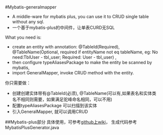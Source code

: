 #Mybatis-generalmapper
* A middle-ware for mybatis plus, you can use it to CRUD single table without any sql.
* 一个基于mybatis-plus的中间件，让单表CURD无SQL

What you need is: 
* create an entity with annotation: @TableId(Required), @TableName(Optional, required if entityName not eq tableName, eg: No need:TblUser - tbl\_user; Required: User - tbl\_user) ,
* then configure typeAliasesPackage to make the entity be scanned by mybatis,
* import GeneralMapper, invoke CRUD method with the entity.

你只需要做：
* 创建创建实体带有@TableId(必须), @TableName(可以有,如果表名和实体类名不相同则需要，如果满足驼峰命名相同，可以不用)
* 配置typeAliasesPackage 可以扫描到该实体
* 引入GeneralMapper, 就可以调用CRUD

##Mybatis-plus部分
具体使用，可参考[github上wiki](http://git.oschina.net/juapk/mybatis-plus)， 生成代码参考MybatisPlusGenerator.java

